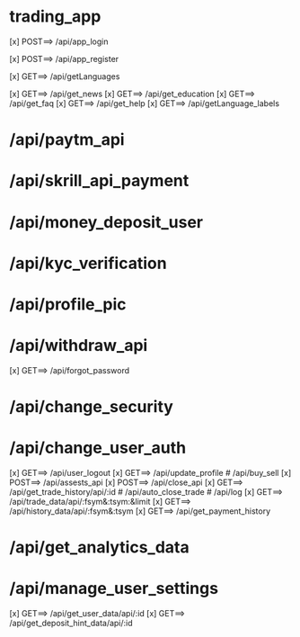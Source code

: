 #    trading_app

[x] POST==> /api/app_login

[x] POST==> /api/app_register

[x] GET==> /api/getLanguages

[x] GET==> /api/get_news
[x] GET==> /api/get_education
[x] GET==> /api/get_faq
[x] GET==> /api/get_help
[x] GET==> /api/getLanguage_labels
#      /api/paytm_api
#      /api/skrill_api_payment
#      /api/money_deposit_user
#      /api/kyc_verification
#      /api/profile_pic
#      /api/withdraw_api
[x] GET==> /api/forgot_password
#      /api/change_security
#      /api/change_user_auth
[x] GET==> /api/user_logout 
[x] GET==> /api/update_profile
        #      /api/buy_sell
[x] POST==> /api/assests_api
[x] POST==> /api/close_api
[x] GET==> /api/get_trade_history/api/:id
        #      /api/auto_close_trade
        #      /api/log
[x] GET==> /api/trade_data/api/:fsym&:tsym:&limit
[x] GET==> /api/history_data/api/:fsym&:tsym
[x] GET==> /api/get_payment_history
#      /api/get_analytics_data
#      /api/manage_user_settings
[x] GET==> /api/get_user_data/api/:id
[x] GET==> /api/get_deposit_hint_data/api/:id
